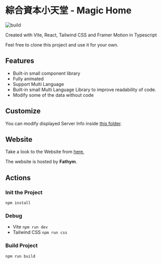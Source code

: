 # 綜合資本小天堂 - Magic Home

![build](https://github.com/SonMooSans/magic-home/actions/workflows/lcu-github-artifacts-release.yml/badge.svg)

Created with Vite, React, Tailwind CSS and Framer Motion in Typescript

Feel free to clone this project and use it for your own.

## Features
- Built-in small component library
- Fully animated
- Support Multi Language
- Built-in small Multi Language Library to improve readability of code.
- Modify some of the data without code
 
## Customize

You can modify displayed Server Info inside [this folder](./src/info/).

## Website

Take a look to the Website from [here](https://4b936714ce90-shared.fathym-it.com/),

The website is hosted by **Fathym**.

## Actions

### Init the Project

`npm install`

### Debug

- Vite
  `npm run dev`
- Tailwind CSS
  `npm run css`

### Build Project

`npm run build`
